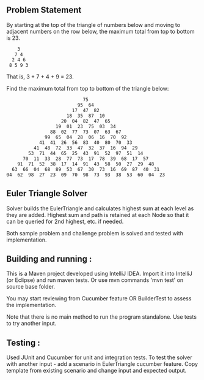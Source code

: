 
Problem Statement
--------
By starting at the top of the triangle of numbers below and moving to adjacent numbers on the row below, the maximum total from top to bottom is 23.

```
    3
   7 4
  2 4 6
 8 5 9 3
```

That is, 3 + 7 + 4 + 9 = 23.

Find the maximum total from top to bottom of the triangle below:

```
                            75
                          95  64
                        17  47  82
                      18  35  87  10
                    20  04  82  47  65
                  19  01  23  75  03  34
                88  02  77  73  07  63  67
              99  65  04  28  06  16  70  92
            41  41  26  56  83  40  80  70  33
          41  48  72  33  47  32  37  16  94  29
        53  71  44  65  25  43  91  52  97  51  14
      70  11  33  28  77  73  17  78  39  68  17  57
    91  71  52  38  17  14  91  43  58  50  27  29  48
  63  66  04  68  89  53  67  30  73  16  69  87  40  31
04  62  98  27  23  09  70  98  73  93  38  53  60  04  23
```

Euler Triangle Solver
---------------
Solver builds the EulerTriangle and calculates highest sum at each level as they are added. Highest sum and path is retained
at each Node so that it can be queried for 2nd highest, etc. if needed.

Both sample problem and challenge problem is solved and tested with implementation.

Building and running :
--------------------
This is a Maven project developed using IntelliJ IDEA. Import it into IntelliJ (or Eclipse) and run maven tests.
Or use mvn commands 'mvn test' on source base folder.

You may start reviewing from Cucumber feature OR BuilderTest to assess the implementation.

Note that there is no main method to run the program standalone. Use tests to try another input.

Testing :
--------
Used JUnit and Cucumber for unit and integration tests.
To test the solver with another input - add a scenario in EulerTriangle cucumber feature.
Copy template from existing scenario and change input and expected output.

